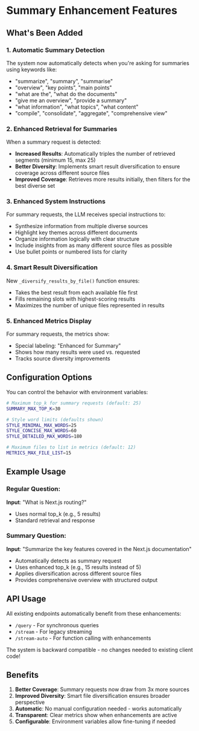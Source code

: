 # Summary Enhancement Features

## What's Been Added

### 1. **Automatic Summary Detection**
The system now automatically detects when you're asking for summaries using keywords like:
- "summarize", "summary", "summarise"
- "overview", "key points", "main points" 
- "what are the", "what do the documents"
- "give me an overview", "provide a summary"
- "what information", "what topics", "what content"
- "compile", "consolidate", "aggregate", "comprehensive view"

### 2. **Enhanced Retrieval for Summaries**
When a summary request is detected:
- **Increased Results**: Automatically triples the number of retrieved segments (minimum 15, max 25)
- **Better Diversity**: Implements smart result diversification to ensure coverage across different source files
- **Improved Coverage**: Retrieves more results initially, then filters for the best diverse set

### 3. **Enhanced System Instructions**
For summary requests, the LLM receives special instructions to:
- Synthesize information from multiple diverse sources
- Highlight key themes across different documents  
- Organize information logically with clear structure
- Include insights from as many different source files as possible
- Use bullet points or numbered lists for clarity

### 4. **Smart Result Diversification**
New `_diversify_results_by_file()` function ensures:
- Takes the best result from each available file first
- Fills remaining slots with highest-scoring results
- Maximizes the number of unique files represented in results

### 5. **Enhanced Metrics Display**
For summary requests, the metrics show:
- Special labeling: "Enhanced for Summary" 
- Shows how many results were used vs. requested
- Tracks source diversity improvements

## Configuration Options

You can control the behavior with environment variables:

```bash
# Maximum top_k for summary requests (default: 25)
SUMMARY_MAX_TOP_K=30

# Style word limits (defaults shown)
STYLE_MINIMAL_MAX_WORDS=25
STYLE_CONCISE_MAX_WORDS=60  
STYLE_DETAILED_MAX_WORDS=180

# Maximum files to list in metrics (default: 12)
METRICS_MAX_FILE_LIST=15
```

## Example Usage

### Regular Question:
**Input**: "What is Next.js routing?"
- Uses normal top_k (e.g., 5 results)
- Standard retrieval and response

### Summary Question:
**Input**: "Summarize the key features covered in the Next.js documentation"
- Automatically detects as summary request
- Uses enhanced top_k (e.g., 15 results instead of 5)
- Applies diversification across different source files
- Provides comprehensive overview with structured output

## API Usage

All existing endpoints automatically benefit from these enhancements:
- `/query` - For synchronous queries
- `/stream` - For legacy streaming
- `/stream-auto` - For function calling with enhancements

The system is backward compatible - no changes needed to existing client code!

## Benefits

1. **Better Coverage**: Summary requests now draw from 3x more sources
2. **Improved Diversity**: Smart file diversification ensures broader perspective  
3. **Automatic**: No manual configuration needed - works automatically
4. **Transparent**: Clear metrics show when enhancements are active
5. **Configurable**: Environment variables allow fine-tuning if needed
